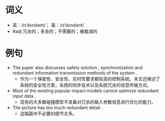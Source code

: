 # 词义
- 英：/rɪˈdʌndənt/； 美：/rɪˈdʌndənt/
- #adj 冗余的；多余的；不需要的；被裁减的
# 例句
- The paper also discusses safety solution , synchronization and redundant information transmission methods of the system .
	- 作为一个保密性、安全性、实时性要求都较高的控制系统，本文还阐述了系统的安全性方案，系统的同步技术以及系统冗余的信息传输方式。
- Most of the existing popular impact models cannot optimize redundant input data .
	- 现有的大多数碰撞模型不具备对冗余的输入参数信息进行优化的能力。
- The picture has too much redundant detail .
	- 这幅画中不必要的细节太多。
